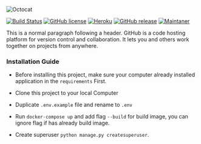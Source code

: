 ![Octocat](https://github.githubassets.com/images/icons/emoji/octocat.png)

[![Build Status](https://travis-ci.com/LuckyWirasakti/django-project-starter.svg?branch=master)](https://travis-ci.com/github/LuckyWirasakti/django-project-starter) [![GitHub license](https://img.shields.io/github/license/Naereen/StrapDown.js.svg)](https://github.com/LuckyWirasakti/django-project-starter/blob/master/docs/pages/LICENSE) [![Heroku](https://heroku-badge.herokuapp.com/?app=django-project-starter&style=flat&svg=1)](https://django-project-starter.herokuapp.com) [![GitHub release](https://img.shields.io/badge/release-v1.1.1-blue)](https://github.com/LuckyWirasakti/django-project-starter/releases/tag/1.1.1)  [![Maintaner](https://img.shields.io/badge/maintainer-LuckyWirasakti-blue)](mailto:luckywirasakti@gmail.com) 


This is a normal paragraph following a header. GitHub is a code hosting platform for version control and collaboration. It lets you and others work together on projects from anywhere.

### Installation Guide

- Before installing this project, make sure your computer already installed application in the `requirements` First.

- Clone this project to your local Computer

- Duplicate `.env.example` file and rename to `.env`

- Run `docker-compose up` and add flag `--build` for build image, you can ignore flag if has already build image.

- Create superuser `python manage.py createsuperuser`.
